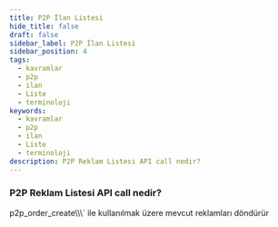 ```yaml
---
title: P2P İlan Listesi
hide_title: false
draft: false
sidebar_label: P2P İlan Listesi
sidebar_position: 4
tags:
  - kavramlar
  - p2p
  - ilan
  - Liste
  - terminoloji
keywords:
  - kavramlar
  - p2p
  - ilan
  - Liste
  - terminoloji
description: P2P Reklam Listesi API call nedir?
---
```


### P2P Reklam Listesi API call nedir?

p2p_order_create\\\\\\` ile kullanılmak üzere mevcut reklamları döndürür
